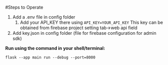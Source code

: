 #Steps to Operate
1. Add a .env file in config folder
   1. Add your API_KEY there using
        `API_KEY=YOUR_API_KEY`
    This key can be obtained from firebase project setting tab->web api field
2. Add key.json in config folder (file for firebase configuration for admin sdk)

**Run using the command in your shell/terminal:**

`flask --app main run --debug --port=8000`